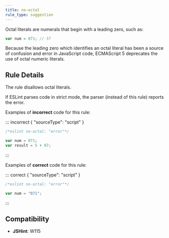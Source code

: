 ```yaml
---
title: no-octal
rule_type: suggestion
---
```


Octal literals are numerals that begin with a leading zero, such as:

```js
var num = 071; // 57
```

Because the leading zero which identifies an octal literal has been a source of confusion and error in JavaScript code, ECMAScript 5 deprecates the use of octal numeric literals.

## Rule Details

The rule disallows octal literals.

If ESLint parses code in strict mode, the parser (instead of this rule) reports the error.

Examples of **incorrect** code for this rule:

::: incorrect { "sourceType": "script" }

```js
/*eslint no-octal: "error"*/

var num = 071;
var result = 5 + 07;
```

:::

Examples of **correct** code for this rule:

::: correct { "sourceType": "script" }

```js
/*eslint no-octal: "error"*/

var num = "071";
```

:::

## Compatibility

- **JSHint**: W115
